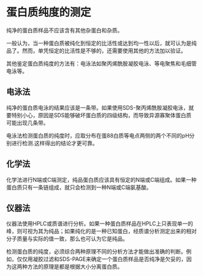 # 蛋白质纯度的测定

纯净的蛋白质样品不应该含有其他杂蛋白和杂质。

一般认为，当一种蛋白质被纯化到恒定的比活性或达到均一性以后，就可认为是纯品了。然而，单凭恒定的比活性是不够的，还需要使用其他的方法加以验证。

其他鉴定蛋白质纯度的方法有：电泳法如聚丙烯酰胺凝胶电泳、等电聚焦和毛细管电泳等。

## 电泳法

纯净的蛋白质电泳的结果应该是一条带。如果使用SDS-聚丙烯酰胺凝胶电泳，就要特别小心，原因是SDS能够破坏蛋白质的四级结构，而导致异源寡聚体蛋白质可能出现几条带。

电泳法检测蛋白质的纯度时，应取分布在蛋88白质等电点两侧的两个不同的pH分别进行检测.这样得出的结论才更可靠。

## 化学法

化学法进行N端或C端测定，纯品蛋白质应该具有恒定的N端或C端组成。如果一种蛋白质只有一条链组成，就只会检测到一种N端或C端氨基酸。

## 仪器法

仪器法使用HPLC或质谱进行分析。如果一种蛋白质样品在HPLC上只表现单一的峰，则可视为其为纯品；如果纯化的是一种已知蛋白，经质谱分析测定出来的相对分子质量与实际的值一致，那么也可认为它是纯品。

检测蛋白质的纯度，必须综合两种原理不同的分析方法才能做出准确的判断。例如，仅仅用凝胶过滤和SDS-PAGE来确定一个蛋白质样品是否纯净是欠妥的，因为这两种方法的原理是都是根据大小分离蛋白质。